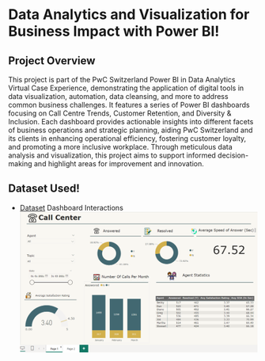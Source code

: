 # Data Analytics and Visualization for Business Impact with Power BI!
## Project Overview
This project is part of the PwC Switzerland Power BI in Data Analytics Virtual Case Experience, demonstrating the application of digital tools in data visualization, automation, data cleansing, and more to address common business challenges. It features a series of Power BI dashboards focusing on Call Centre Trends, Customer Retention, and Diversity & Inclusion. Each dashboard provides actionable insights into different facets of business operations and strategic planning, aiding PwC Switzerland and its clients in enhancing operational efficiency, fostering customer loyalty, and promoting a more inclusive workplace.
Through meticulous data analysis and visualization, this project aims to support informed decision-making and highlight areas for improvement and innovation.

## Dataset Used!
- <a href="https://github.com/DarshanDev21/PwC-Switzerland-Power-BI-in-Data-Analytics-Virtual-Case-Experience">Dataset</a>
Dashboard Interactions <img src="https://github.com/DarshanDev21/PwC-Switzerland-Power-BI-in-Data-Analytics-Virtual-Case-Experience/blob/main/Call_Centre_Analysis%201.png"></img>
